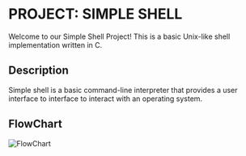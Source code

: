 # PROJECT: SIMPLE SHELL

Welcome to our Simple Shell Project! This is a basic Unix-like shell implementation written in C.

## Description

Simple shell is a basic command-line interpreter that provides a user interface to interface to interact with an operating system.

## FlowChart
![FlowChart](https://cdn.discordapp.com/attachments/1253445114559467661/1318569958627868702/wDGopciLHk.png?ex=6762cd77&is=67617bf7&hm=6968813b19a17287126faafb3927ecf0f542169cacb76261186a86ba48b76c82&)
